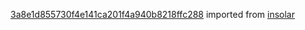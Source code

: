 [3a8e1d855730f4e141ca201f4a940b8218ffc288](https://github.com/insolar/insolar/commit/3a8e1d855730f4e141ca201f4a940b8218ffc288) imported from [insolar](https://github.com/insolar/insolar)
